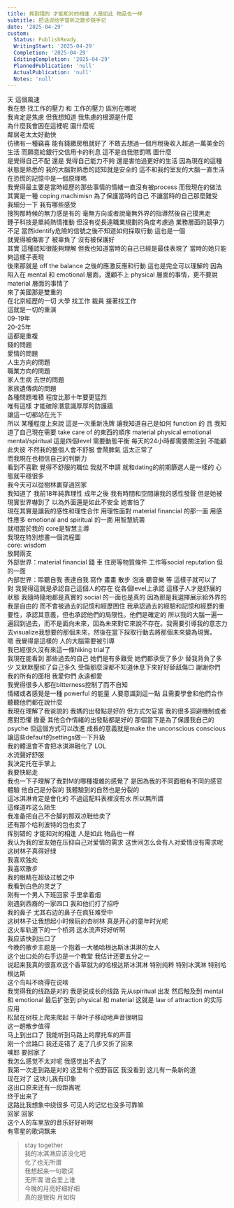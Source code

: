 ```yaml
---
title: 挥别错的 才能和对的相逢 人是如此 物品也一样
subtitle: 把话说给宇宙听之散步随手记
date: '2025-04-29'
custom:
  Status: PublishReady
  WritingStart: '2025-04-29'
  Completion: '2025-04-29'
  EditingCompletion: '2025-04-29'
  PlannedPublication: 'null'
  ActualPublication: 'null'
  Notes: 'null'
---    
```

天 這個風速     
我在想 找工作的壓力 和 工作的壓力 區別在哪呢  
我肯定是焦慮 但我想知道 我焦慮的根源是什麼    
為什麼我會困在這裡呢 圖什麼呢    
鄰居老太太好勤快    
彷彿有一種竊喜 能有錢繳房租就好了 不敢去想過一個月稅後收入超過一萬美金的生活 而願意給銀行交信用卡的利息 這不是自我懲罰嗎 圖什麼    
是覺得自己不配 還是 覺得自己能力不夠 還是害怕過更好的生活 因為現在的這種狀態是熟悉的 我的大腦對熟悉的認知就是安全的 這不和我的室友的大腦一直生活在恐慌的記憶中是一個原理嗎     
我覺得最主要是當時經歷的那些事情的情緒一直沒有被process 而我現在的做法其實是一種 coping machimisn 為了保護當時的自己 不讓當時的自己那麼難受     
我細分一下 我有哪些感受    
搜狗那時候的無力感是有的 毫無方向或者說毫無外界的指導然後自己摸黑走  
錘子科技是單純熱情推動 但沒有從長遠職業規劃的角度考慮過 業務層面的競爭力不足 當然identify危險的信號之後不知道如何採取行動 這也是一個  
就覺得被傷害了 被辜負了 沒有被保護好  
其實 這種認知很能夠理解 但我也知道當時的自己已經是最佳表現了 當時的她只能夠這樣子表現  
後來那就是 off the balance 之後的應激反應和行動 這也是完全可以理解的 因為陷入在 mental 和 emotional 層面，還顧不上 physical 層面的事情，更不要說 material 層面的事情了  
來了美國那是雙重的    
在北京經歷的一切 大學 找工作 裁員 接著找工作  
這就是一切的重演  
09-19年  
20-25年  
這都是重複  
錢的問題  
愛情的問題  
人生方向的問題  
職業方向的問題  
家人生病 去世的問題  
家族遺傳病的問題  
各種問題堆積 程度比那十年要更猛烈  
唯有這樣 才能破除潛意識厚厚的防護牆  
讓這一切都站在光下    
所以 某種程度上來說 這是一次重新洗牌 讓我知道自己是如何 function 的 且 我知道了自己現在需要 take care of 的東西的順序 material physical emotional mental/spiritual 這是四個level 需要動態平衡 每天的24小時都需要關注到 不能顧此失彼 不然我的整個人會不舒服 會鬧脾氣 這太正常了    
而我現在也相信自己的判斷力  
看到不喜歡 覺得不舒服的職位 我就不申請 就和dating的前期篩選人是一樣的 心態就平穩很多    
我今天可以從樹林裏穿過回家    
我知道了 我前18年純靠理性 成年之後 我有時間和空間讓我的感性發聲 但是她被現實世界嚇到了 以為外面還是如此不安全 她害怕了    
現在其實是讓我的感性和理性合作 用理性面對 material financial 的那一面 用感性應多 emotional and spiritual 的一面 用智慧統籌  
就相當於我的 core是智慧主導  
我現在特別想畫一個流程圖  
core: wisdom  
放開兩支  
外部世界：material financial 錢 車 住房等物質條件 工作等social reputation 但的一面  
內部世界：聆聽自我 表達自我 寫作 畫畫 散步 泡澡 聽音樂 等 這樣子就可以了    
對 我覺得這就是承認自己這個人的存在 從各個level上承認 這樣子人才是舒展的狀態 我隨時隨地都是真實的 social 的一面也是真的 因為那是我選擇展示給外界的 我是自由的 而不會被過去的記憶和經歷困住 我承認過去的經驗和記憶和經歷的重要性，承認其意義，但也承認他們的局限性。他們是確定的 所以我的大腦一遍一遍回到過去，而不是面向未來，因為未來對它來說不存在。我需要引導我的意志力去visualize我想要的那個未來，然後在當下採取行動去將那個未來變為現實。    
嗯 我覺得是這樣的 人的大腦需要被引導    
我已經很久沒有來這一條hiking trial了    
我現在能看到 那些過去的自己 她們是有多難受 她們都承受了多少 替我背負了多少 又默默壓抑了自己多久 受傷那麼深都不知道休息下來好好舔舐傷口 謝謝你們 我的所有的面相 我愛你們 永遠都愛    
我覺得很多人都在bitterness控制了而不自知  
情緒或者感覺是一種 powerful 的能量 人要意識到這一點 且需要學會和他們合作 聽聽他們都在說什麼    
我現在理解了我爸說的 我媽的出發點是好的 但方式欠妥當 我的很多迴避機制或者應對恐懼 擔憂 其他合作情緒的出發點都是好的 那個當下是為了保護我自己的psyche 但這個方式可以改進 成長的意義就是make the unconscious conscious 讓這些default的settings做一下升級    
我的體溫會不會把冰淇淋融化了 LOL    
水流聲好舒服    
我決定托在手掌上    
我要快點走    
我也一下子理解了我對M的哪種複雜的感覺了 是因為我的不同面相有不同的感官體驗 他自己是分裂的 我體驗到的自然也是分裂的    
這冰淇淋肯定是會化的 不過這配料表裡沒有水 所以無所謂    
這條道咋这么陌生    
我准备把自己不合脚的那双凉鞋给卖了  
还有那个哈利波特的包也卖了    
挥别错的 才能和对的相逢 人是如此 物品也一样    
我认为我的室友她在压抑自己对爱情的需求 这世间怎么会有人对爱情没有需求呢    
这树林子真得好绿  
我喜欢独处  
我喜欢散步    
我的眼睛在超级过敏之中    
我看到白色的灵芝了    
刚有一个男人下班回家 手里拿着烟    
刚遇到西裔的一家四口 我和他们打了招呼     
我的鼻子 尤其右边的鼻子在疯狂难受中    
这树林子让我想起小时候玩的杏树林 真是开心的童年时光呢    
这火车轨道下的一个桥洞 这水流声好好听啊     
我应该快到出口了    
今晚的散步主题是一个抱着一大桶哈根达斯冰淇淋的女人  
这个出口处的右手边是一个教堂 我估计还要五分之一    
说起来我真的很喜欢这个香草就为的哈根达斯冰淇淋 特别纯粹 特别冰淇淋 特别哈根达斯    
这个鸟叫不晓得在说啥    
我觉得我的线路是对的 我是说成长的线路 先从spiritual 出发 然后触及到 mental 和 emotional 最后扩张到 physical 和 material 这就是 law of attraction 的实际应用    
松鼠在树枝上爬来爬起 干草叶子移动地声音很明显    
这一趟散步值得  
马上到出口了 我能听到马路上的摩托车的声音    
刚一个岔路口 我还走错了 走了几步又折了回来     
噢耶 要回家了    
我怎么感觉不太对呢 我感觉出不去了    
我第一次走到路是对的 这里有个视野盲区 我没看到 这儿有一条新的道     
现在对了 这块儿我有印象    
这出口原来还有一段距离呢    
终于出来了    
这路比我想象中绕很多 可见人的记忆也没多可靠嘛    
回家 回家    
这个人的车里放的音乐好好听啊  
有零星的歌词飘来     
> stay together     
我的冰淇淋应该没化吧  
化了也无所谓  
我想起来一句歌词    
> 无所谓 谁会爱上谁    
今晚的月亮好细好细  
真的是银钩 月如钩    

